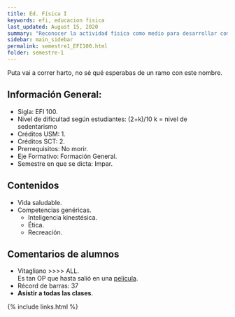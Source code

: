 ```yaml
---
title: Ed. Física I
keywords: efi, educacion fisica
last_updated: August 15, 2020
summary: "Reconocer la actividad física como medio para desarrollar competencias genéricas, tales como inteligencia kinestésica, ética y recreación, entre otras, para transferirlas a las tareas diarias que le demande el entorno personal, social y profesional."
sidebar: main_sidebar
permalink: semestre1_EFI100.html
folder: semestre-1
---
```

Puta vai a correr harto, no sé qué esperabas de un ramo con este nombre.


## Información General:
* Sigla: EFI 100.
* Nivel de dificultad según estudiantes: (2+k)/10   k = nivel de sedentarismo
* Créditos USM: 1.
* Créditos SCT: 2.
* Prerrequisitos: No morir.
* Eje Formativo: Formación General.
* Semestre en que se dicta: Impar.

## Contenidos
* Vida saludable.
* Competencias genéricas.
    * Inteligencia kinestésica.
    * Ética.
    * Recreación.

## Comentarios de alumnos
* Vitagliano >\>>\> ALL.  
Es tan OP que hasta salió en una [película][1].
* Récord de barras: 37
* **Asistir a todas las clases**.




[1]: https://www.youtube.com/watch?v=q0gZOym0QmE





{% include links.html %}
